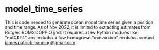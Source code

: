 # model_time_series
This is code needed to generate ocean model time series given a position and time range.
As of Nov 2022, it is limited to extracting estimates from Rutgers ROMS DOPPIO grid.
It requires a few Python modules like "netCDF4" and includes a few homegrown "conversion" modules.
contact james.patrick.manning@gmail.com
